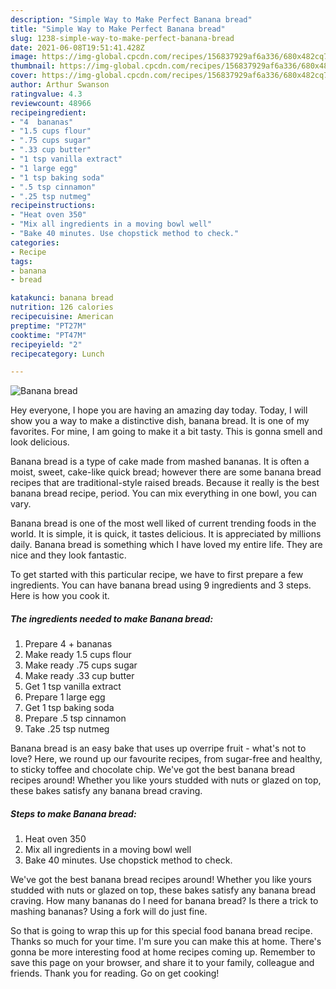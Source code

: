 ```yaml
---
description: "Simple Way to Make Perfect Banana bread"
title: "Simple Way to Make Perfect Banana bread"
slug: 1238-simple-way-to-make-perfect-banana-bread
date: 2021-06-08T19:51:41.428Z
image: https://img-global.cpcdn.com/recipes/156837929af6a336/680x482cq70/banana-bread-recipe-main-photo.jpg
thumbnail: https://img-global.cpcdn.com/recipes/156837929af6a336/680x482cq70/banana-bread-recipe-main-photo.jpg
cover: https://img-global.cpcdn.com/recipes/156837929af6a336/680x482cq70/banana-bread-recipe-main-photo.jpg
author: Arthur Swanson
ratingvalue: 4.3
reviewcount: 48966
recipeingredient:
- "4  bananas"
- "1.5 cups flour"
- ".75 cups sugar"
- ".33 cup butter"
- "1 tsp vanilla extract"
- "1 large egg"
- "1 tsp baking soda"
- ".5 tsp cinnamon"
- ".25 tsp nutmeg"
recipeinstructions:
- "Heat oven 350"
- "Mix all ingredients in a moving bowl well"
- "Bake 40 minutes. Use chopstick method to check."
categories:
- Recipe
tags:
- banana
- bread

katakunci: banana bread 
nutrition: 126 calories
recipecuisine: American
preptime: "PT27M"
cooktime: "PT47M"
recipeyield: "2"
recipecategory: Lunch

---
```



![Banana bread](https://img-global.cpcdn.com/recipes/156837929af6a336/680x482cq70/banana-bread-recipe-main-photo.jpg)

Hey everyone, I hope you are having an amazing day today. Today, I will show you a way to make a distinctive dish, banana bread. It is one of my favorites. For mine, I am going to make it a bit tasty. This is gonna smell and look delicious.

Banana bread is a type of cake made from mashed bananas. It is often a moist, sweet, cake-like quick bread; however there are some banana bread recipes that are traditional-style raised breads. Because it really is the best banana bread recipe, period. You can mix everything in one bowl, you can vary.

Banana bread is one of the most well liked of current trending foods in the world. It is simple, it is quick, it tastes delicious. It is appreciated by millions daily. Banana bread is something which I have loved my entire life. They are nice and they look fantastic.


To get started with this particular recipe, we have to first prepare a few ingredients. You can have banana bread using 9 ingredients and 3 steps. Here is how you cook it.

<!--inarticleads1-->

##### The ingredients needed to make Banana bread:

1. Prepare 4 + bananas
1. Make ready 1.5 cups flour
1. Make ready .75 cups sugar
1. Make ready .33 cup butter
1. Get 1 tsp vanilla extract
1. Prepare 1 large egg
1. Get 1 tsp baking soda
1. Prepare .5 tsp cinnamon
1. Take .25 tsp nutmeg


Banana bread is an easy bake that uses up overripe fruit - what&#39;s not to love? Here, we round up our favourite recipes, from sugar-free and healthy, to sticky toffee and chocolate chip. We&#39;ve got the best banana bread recipes around! Whether you like yours studded with nuts or glazed on top, these bakes satisfy any banana bread craving. 

<!--inarticleads2-->

##### Steps to make Banana bread:

1. Heat oven 350
1. Mix all ingredients in a moving bowl well
1. Bake 40 minutes. Use chopstick method to check.


We&#39;ve got the best banana bread recipes around! Whether you like yours studded with nuts or glazed on top, these bakes satisfy any banana bread craving. How many bananas do I need for banana bread? Is there a trick to mashing bananas? Using a fork will do just fine. 

So that is going to wrap this up for this special food banana bread recipe. Thanks so much for your time. I'm sure you can make this at home. There's gonna be more interesting food at home recipes coming up. Remember to save this page on your browser, and share it to your family, colleague and friends. Thank you for reading. Go on get cooking!
